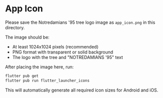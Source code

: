 # App Icon

Please save the Notredamians '95 tree logo image as `app_icon.png` in this directory.

The image should be:
- At least 1024x1024 pixels (recommended)
- PNG format with transparent or solid background
- The logo with the tree and "NOTREDAMIANS '95" text

After placing the image here, run:
```bash
flutter pub get
flutter pub run flutter_launcher_icons
```

This will automatically generate all required icon sizes for Android and iOS.
